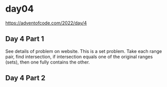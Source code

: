 # day04

<https://adventofcode.com/2022/day/4>

## Day 4 Part 1

See details of problem on website.  This is a set problem.  Take each range pair, find intersection, if intersection equals one of the original ranges (sets), then one fully contains the other.

## Day 4 Part 2
